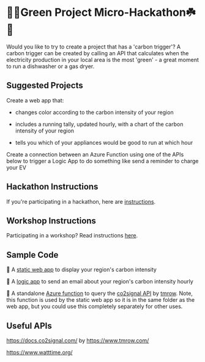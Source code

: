 # 🌱🌿Green Project Micro-Hackathon☘️🌳

Would you like to try to create a project that has a 'carbon trigger'? A carbon trigger can be created by calling an API that calculates when the electricity production in your local area is the most 'green' - a great moment to run a dishwasher or a gas dryer.

## Suggested Projects

Create a web app that:

- changes color according to the carbon intensity of your region

- includes a running tally, updated hourly, with a chart of the carbon intensity of your region

- tells you which of your appliances would be good to run at which hour

Create a connection between an Azure Function using one of the APIs below to trigger a Logic App to do something like send a reminder to charge your EV 

## Hackathon Instructions

If you're participating in a hackathon, here are [instructions](hackathon.md).

## Workshop Instructions

Participating in a workshop? Read instructions [here](workshop.md).

## Sample Code

🌱 A [static web app](./samples/web-app) to display your region's carbon intensity

🌱 A [logic app](./samples/logic-app) to send an email about your region's carbon intensity hourly

🌱 A standalone [Azure function](./samples/function-app) to query the [co2signal API](https://docs.co2signal.com/#introduction) by [tmrow](https://www.tmrow.com/). Note, this function is used by the static web app so it is in the same folder as the web app, but you could use this completely separately for other uses.

## Useful APIs

https://docs.co2signal.com/ by https://www.tmrow.com/

https://www.watttime.org/

